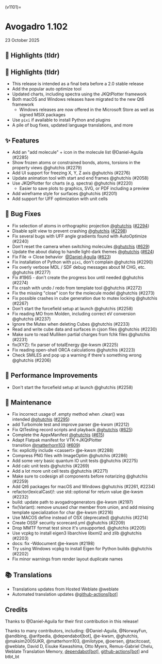 (v1101)=

# Avogadro 1.102

23 October 2025

## 🌟 Highlights (tldr)

## 🌟 Highlights (tldr)

- This release is intended as a final beta before a 2.0 stable release
- Add the popular auto optimize tool
- Updated charts, including spectra using the JKQtPlotter framework
- Both macOS and Windows releases have migrated to the new Qt6 framework
	- Windows releases are now offered in the Microsoft Store as well as signed MSIX packages
- Use `pixi` if available to install Python and plugins
- A pile of bug fixes, updated language translations, and more

## ✨ Features

- Add an "add molecule" + icon in the molecule list @Daniel-Aguila (#2285)
- Show frozen atoms or constrained bonds, atoms, torsions in the property views @ghutchis (#2279)
- Add UI support for freezing X, Y, Z axis @ghutchis (#2276)
- Update animation tool with start and end frames @ghutchis (#2058)
- Use JKQtPlotter for charts (e.g. spectra) @ghutchis (#2220)
	- Easier to save plots to graphics, SVG, or PDF including a preview
- Add wireframe style for surfaces @ghutchis (#2201)
- Add support for UFF optimization with unit cells

## 🐛 Bug Fixes

- Fix selection of atoms in orthographic projection [@ghutchis](https://github.com/ghutchis) ([#2294](https://github.com/OpenChemistry/avogadrolibs/pull/2294))
- Disable split view to prevent crashing [@ghutchis](https://github.com/ghutchis) ([#2298](https://github.com/OpenChemistry/avogadrolibs/pull/2298))
- Fix several bugs with UFF angle gradients found with AutoOptimize (#2240)
- Don't reset the camera when switching molecules [@ghutchis](https://github.com/ghutchis) ([#629](https://github.com/OpenChemistry/avogadroapp/pull/629))
- Update the about dialog to handle light-dark themes [@ghutchis](https://github.com/ghutchis) ([#624](https://github.com/OpenChemistry/avogadroapp/pull/624))
- Fix File → Close behavior  [@Daniel-Aguila](https://github.com/Daniel-Aguila) ([#623](https://github.com/OpenChemistry/avogadroapp/pull/623))
- Fix installation of Python with `pixi`, don't complain @ghutchis (#2290)
- Fix overly verbose MDL / SDF debug messages about M CHG, etc. @ghutchis (#2277)
- Fix #1965 - don't create the progress box until needed @ghutchis (#2274)
- Fix crash with undo / redo from template tool @ghutchis (#2272)
- Fix the missing "close" icon for the molecule model @ghutchis (#2273)
- Fix possible crashes in cube generation due to mutex locking @ghutchis (#2267)
- Don't start the forcefield setup at launch @ghutchis (#2258)
- Fix reading MO from Molden, including correct eV conversion @ghutchis (#2237)
- Ignore the Mutex when deleting Cubes @ghutchis (#2233)
- Read and write cube data and surfaces in cjson files @ghutchis (#2230)
- Make sure to read Mulliken partial charges from fchk files @ghutchis (#2231)
- fix(XYZ): fix parser of totalEnergy @e-kwsm (#2225)
- Fix reading open-shell ORCA calculations @ghutchis (#2223)
- Check SMILES and pop up a warning if there's something wrong @ghutchis (#2206)

## 🚀 Performance Improvements

- Don't start the forcefield setup at launch @ghutchis (#2258)

## 🧰 Maintenance

- Fix incorrect usage of .empty method when .clear() was intended [@ghutchis](https://github.com/ghutchis) ([#2295](https://github.com/OpenChemistry/avogadrolibs/pull/2295))
- add Turbomole test and improve parser @e-kwsm (#2212)
- Fix QtTesting record scripts and playback [@ghutchis](https://github.com/ghutchis) ([#625](https://github.com/OpenChemistry/avogadroapp/pull/625))
- Complete the AppxManifest [@ghutchis](https://github.com/ghutchis) ([#615](https://github.com/OpenChemistry/avogadroapp/pull/615))
- Adapt Flatpak manifest for VTK->JKQtPlotter transition [@matterhorn103](https://github.com/matterhorn103) ([#609](https://github.com/OpenChemistry/avogadroapp/pull/609))
- fix: explicitly include \<cassert> @e-kwsm (#2288)
- Compress PNG files with ImageOptim @ghutchis (#2286)
- Add some very basic quantum IO unit tests @ghutchis (#2275)
- Add calc unit tests @ghutchis (#2269)
- Add a lot more unit cell tests @ghutchis (#2271)
- Make sure to codesign all components before notarizing @ghutchis (#2259)
- Add Qt6 packages for macOS and Windows @ghutchis (#2261, #2234)
- refactor(lexicalCast)!: use std::optional for return value @e-kwsm (#2232)
- build: update path to avogadrogenerators @e-kwsm (#2197)
- fix(Variant): remove unused char member from union, and add missing template specialization for char @e-kwsm (#2216)
- Use MACOS define instead of OSX (deprecated) @ghutchis (#2214)
- Create OSSF security scorecard.yml @ghutchis (#2209)
- Drop MMTF format test since it's unsupported. @ghutchis (#2205)
- Use vcpkg to install eigen3 libarchive libxml2 and zlib @ghutchis (#2203)
- docs: fix -Wdocument @e-kwsm (#2198)
- Try using Windows vcpkg to install Eigen for Python builds @ghutchis (#2202)
- Fix minor warnings from render layout duplicate names

## 📚 Translations

- Translations updates from Hosted Weblate @weblate
- Automated translation updates @[github-actions[bot]](https://github.com/apps/github-actions)

## Credits

Thanks to @Daniel-Aguila for their first contribution in this release!

Thanks to many contributors, including: @Daniel-Aguila, @NorwayFun, @andibing, @arifpedia, @dependabot[bot], @e-kwsm, @ghutchis, @maksim2005UKR, @matterhorn103, @milotype, @oersen, @tacitcoast, @weblate, David D, Eisuke Kawashima, Otto Myers, Remus-Gabriel Chelu, Weblate Translation Memory, [dependabot[bot]](https://github.com/apps/dependabot), [github-actions[bot]](https://github.com/apps/github-actions) and btbt_bt

